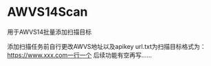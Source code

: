# AWVS14Scan
用于AWVS14批量添加扫描目标
 
 添加扫描任务前自行更改AWVS地址以及apikey
 url.txt为扫描目标格式为：https://www.xxx.com一行一个
 后续功能有空再写......
 
